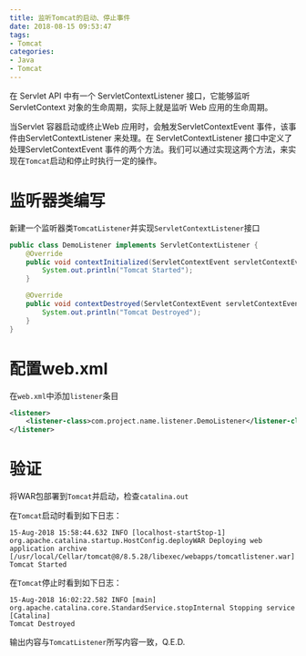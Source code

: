 ```yaml
---
title: 监听Tomcat的启动、停止事件
date: 2018-08-15 09:53:47
tags:
- Tomcat
categories: 
- Java
- Tomcat
---
```

在 Servlet API 中有一个 ServletContextListener 接口，它能够监听 ServletContext 对象的生命周期，实际上就是监听 Web 应用的生命周期。

当Servlet 容器启动或终止Web 应用时，会触发ServletContextEvent 事件，该事件由ServletContextListener 来处理。在 ServletContextListener 接口中定义了处理ServletContextEvent 事件的两个方法。我们可以通过实现这两个方法，来实现在`Tomcat`启动和停止时执行一定的操作。

<!-- more -->

# 监听器类编写

新建一个监听器类`TomcatListener`并实现`ServletContextListener`接口

```java
public class DemoListener implements ServletContextListener {
    @Override
    public void contextInitialized(ServletContextEvent servletContextEvent) {
        System.out.println("Tomcat Started");
    }

    @Override
    public void contextDestroyed(ServletContextEvent servletContextEvent) {
        System.out.println("Tomcat Destroyed");
    }
}
```

# 配置web.xml

在`web.xml`中添加`listener`条目

```xml
<listener>
    <listener-class>com.project.name.listener.DemoListener</listener-class>
</listener>
```

# 验证

将WAR包部署到`Tomcat`并启动，检查`catalina.out`

在`Tomcat`启动时看到如下日志：

```
15-Aug-2018 15:58:44.632 INFO [localhost-startStop-1] org.apache.catalina.startup.HostConfig.deployWAR Deploying web application archive [/usr/local/Cellar/tomcat@8/8.5.28/libexec/webapps/tomcatlistener.war]
Tomcat Started
```

在`Tomcat`停止时看到如下日志：

```
15-Aug-2018 16:02:22.582 INFO [main] org.apache.catalina.core.StandardService.stopInternal Stopping service [Catalina]
Tomcat Destroyed
```

输出内容与`TomcatListener`所写内容一致，Q.E.D.
